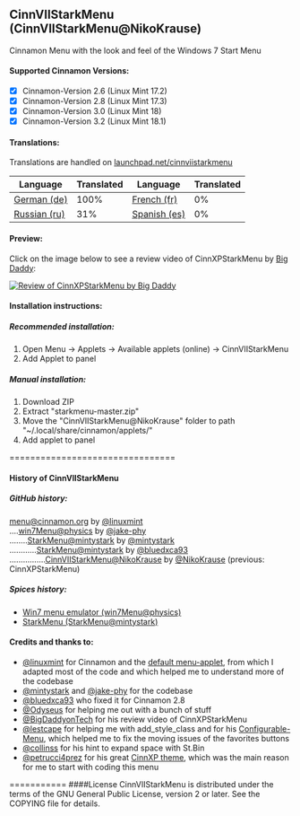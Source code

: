 ## CinnVIIStarkMenu (CinnVIIStarkMenu@NikoKrause)
Cinnamon Menu with the look and feel of the Windows 7 Start Menu

#### Supported Cinnamon Versions:
- [x] Cinnamon-Version 2.6 (Linux Mint 17.2)
- [x] Cinnamon-Version 2.8 (Linux Mint 17.3)
- [x] Cinnamon-Version 3.0 (Linux Mint 18)
- [x] Cinnamon-Version 3.2 (Linux Mint 18.1)

#### Translations:

Translations are handled on [launchpad.net/cinnviistarkmenu](https://launchpad.net/cinnviistarkmenu)

Language | Translated | Language | Translated
------------ | -------------- | ------------- | -------------
[German (de)](https://translations.launchpad.net/cinnviistarkmenu/trunk/+pots/cinnviistarkmenu/de)  | 100% | [French (fr)](https://translations.launchpad.net/cinnviistarkmenu/trunk/+pots/cinnviistarkmenu/fr)  | 0%
[Russian (ru)](https://translations.launchpad.net/cinnviistarkmenu/trunk/+pots/cinnviistarkmenu/ru) | 31% | [Spanish (es)](https://translations.launchpad.net/cinnviistarkmenu/trunk/+pots/cinnviistarkmenu/es) | 0%

#### Preview:
Click on the image below to see a review video of CinnXPStarkMenu by [Big Daddy](https://www.youtube.com/channel/UCtZRKfyvx7GUEi-Lr7f4Nxg):

[![Review of CinnXPStarkMenu by Big Daddy](https://cloud.githubusercontent.com/assets/8415124/20908908/6d108a24-bb58-11e6-8d88-112f7250d630.png)](https://www.youtube.com/watch?v=OmUpLNsWgC4)

#### Installation instructions:

##### Recommended installation:
1. Open Menu -> Applets -> Available applets (online) -> CinnVIIStarkMenu
2. Add Applet to panel

##### Manual installation:
1. Download ZIP
2. Extract "starkmenu-master.zip"
3. Move the "CinnVIIStarkMenu@NikoKrause" folder to path "~/.local/share/cinnamon/applets/"
4. Add applet to panel

================================
#### History of CinnVIIStarkMenu

##### GitHub history:
[menu@cinnamon.org](https://github.com/linuxmint/Cinnamon/tree/master/files/usr/share/cinnamon/applets/menu%40cinnamon.org) by [@linuxmint](https://github.com/linuxmint) <br />
....[win7Menu@physics](https://github.com/jake-phy/win7Menu) by [@jake-phy](https://github.com/jake-phy) <br />
........[StarkMenu@mintystark](https://github.com/mintystark/starkmenu) by [@mintystark](https://github.com/mintystark) <br />
............[StarkMenu@mintystark](https://github.com/bluedxca93/starkmenu/blob/master/metadata.json) by [@bluedxca93](https://github.com/bluedxca93) <br />
................[CinnVIIStarkMenu@NikoKrause](https://github.com/NikoKrause/CinnVIIStarkMenu) by [@NikoKrause](https://github.com/NikoKrause) (previous: CinnXPStarkMenu)

##### Spices history:
* [Win7 menu emulator (win7Menu@physics)](https://cinnamon-spices.linuxmint.com/applets/view/84)
* [StarkMenu (StarkMenu@mintystark)](https://cinnamon-spices.linuxmint.com/applets/view/168)

#### Credits and thanks to:
* [@linuxmint](https://github.com/linuxmint) for Cinnamon and the [default menu-applet](https://github.com/linuxmint/Cinnamon/tree/master/files/usr/share/cinnamon/applets/menu%40cinnamon.org), from which I adapted most of the code and which helped me to understand more of the codebase
* [@mintystark](https://github.com/mintystark) and [@jake-phy](https://github.com/jake-phy) for the codebase
* [@bluedxca93](https://github.com/bluedxca93) who fixed it for Cinnamon 2.8
* [@Odyseus](https://github.com/Odyseus) for helping me out with a bunch of stuff
* [@BigDaddyonTech](https://github.com/BigDaddyonTech) for his review video of CinnXPStarkMenu
* [@lestcape](https://github.com/lestcape) for helping me with add_style_class and for his [Configurable-Menu](https://github.com/lestcape/Configurable-Menu), which helped me to fix the moving issues of the favorites buttons
* [@collinss](https://github.com/collinss) for his hint to expand space with St.Bin
* [@petrucci4prez](https://github.com/petrucci4prez) for his great [CinnXP theme](https://github.com/petrucci4prez/CinnXP), which was the main reason for me to start with coding this menu


===========
####License
CinnVIIStarkMenu is distributed under the terms of the GNU General Public License, version 2 or later.
See the COPYING file for details.
